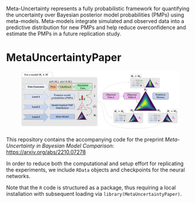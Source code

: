 
<!-- README.md is generated from README.Rmd. Please edit that file -->

Meta-Uncertainty represents a fully probabilistic framework for quantifying the uncertainty over Bayesian posterior model probabilities (PMPs) using meta-models. Meta-models integrate simulated and observed data into a predictive distribution for new PMPs and help reduce overconfidence and estimate the PMPs in a future replication study. 

# MetaUncertaintyPaper

<!-- badges: start -->
<!-- badges: end -->
<center>
<img src="inst/meta-uncertainty-figure-1.png" style="width:85.0%" />
</center>

This repository contains the accompanying code for the preprint
*Meta-Uncertainty in Bayesian Model Comparison*:
<https://arxiv.org/abs/2210.07278>

In order to reduce both the computational and setup effort for replicating the experiments, we include `RData` objects and checkpoints for the neural networks.

Note that the `R` code is structured as a package, thus requiring a local installation with subsequent loading via `library(MetaUncertaintyPaper)`.

